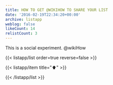 ```yaml
---
title: HOW TO GET @WIKIHOW TO SHARE YOUR LIST
date: '2016-02-19T22:34:20+00:00'
archive: listapp
weblog: false
likeCount: 14
relistCount: 3
---
```


This is a social experiment. @wikiHow

<!--more-->

{{< listapp/list order=true reverse=false >}}

   {{< listapp/item title="⬆️" >}}

{{< /listapp/list >}}
